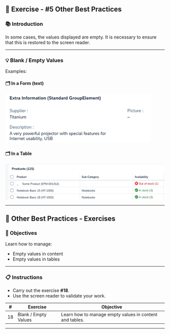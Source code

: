 ## 📝 Exercise - #5 Other Best Practices

### 📚 Introduction

In some cases, the values displayed are empty. It is necessary to ensure that this is restored to the screen reader.

---

### 💡 Blank / Empty Values

Examples:

#### 🗂️ In a Form (text)

![Form Example](./images/form_other_best_practice.png)

#### 🗂️ In a Table

![Table Example](./images/table_other_best_practice.png)

---
## 📝 Other Best Practices - Exercises
### 🎯 Objectives

Learn how to manage:

- Empty values in content
- Empty values in tables

---

### 📋 Instructions

- Carry out the exercise **#18**.
- Use the screen reader to validate your work.

| #  | Exercise             | Objective                                                    |
|----|----------------------|--------------------------------------------------------------|
| 18 | Blank / Empty Values | Learn how to manage empty values in content and tables. |

---
